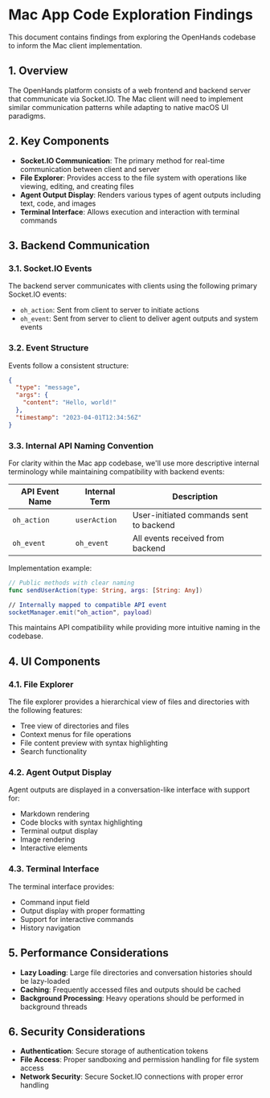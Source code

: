# Mac App Code Exploration Findings

This document contains findings from exploring the OpenHands codebase to inform the Mac client implementation.

## 1. Overview

The OpenHands platform consists of a web frontend and backend server that communicate via Socket.IO. The Mac client will need to implement similar communication patterns while adapting to native macOS UI paradigms.

## 2. Key Components

- **Socket.IO Communication**: The primary method for real-time communication between client and server
- **File Explorer**: Provides access to the file system with operations like viewing, editing, and creating files
- **Agent Output Display**: Renders various types of agent outputs including text, code, and images
- **Terminal Interface**: Allows execution and interaction with terminal commands

## 3. Backend Communication

### 3.1. Socket.IO Events

The backend server communicates with clients using the following primary Socket.IO events:

- `oh_action`: Sent from client to server to initiate actions
- `oh_event`: Sent from server to client to deliver agent outputs and system events

### 3.2. Event Structure

Events follow a consistent structure:

```json
{
  "type": "message",
  "args": {
    "content": "Hello, world!"
  },
  "timestamp": "2023-04-01T12:34:56Z"
}
```

### 3.3. Internal API Naming Convention

For clarity within the Mac app codebase, we'll use more descriptive internal terminology while maintaining compatibility with backend events:

| API Event Name | Internal Term    | Description                               |
|----------------|------------------|-------------------------------------------|
| `oh_action`    | `userAction`     | User-initiated commands sent to backend   |
| `oh_event`     | `oh_event`       | All events received from backend          |

Implementation example:
```swift
// Public methods with clear naming
func sendUserAction(type: String, args: [String: Any])

// Internally mapped to compatible API event
socketManager.emit("oh_action", payload)
```

This maintains API compatibility while providing more intuitive naming in the codebase.

## 4. UI Components

### 4.1. File Explorer

The file explorer provides a hierarchical view of files and directories with the following features:

- Tree view of directories and files
- Context menus for file operations
- File content preview with syntax highlighting
- Search functionality

### 4.2. Agent Output Display

Agent outputs are displayed in a conversation-like interface with support for:

- Markdown rendering
- Code blocks with syntax highlighting
- Terminal output display
- Image rendering
- Interactive elements

### 4.3. Terminal Interface

The terminal interface provides:

- Command input field
- Output display with proper formatting
- Support for interactive commands
- History navigation

## 5. Performance Considerations

- **Lazy Loading**: Large file directories and conversation histories should be lazy-loaded
- **Caching**: Frequently accessed files and outputs should be cached
- **Background Processing**: Heavy operations should be performed in background threads

## 6. Security Considerations

- **Authentication**: Secure storage of authentication tokens
- **File Access**: Proper sandboxing and permission handling for file system access
- **Network Security**: Secure Socket.IO connections with proper error handling